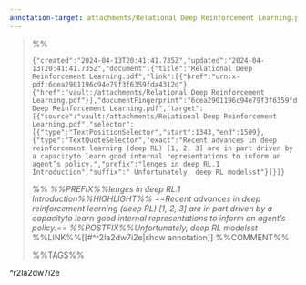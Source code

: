 ```yaml
---
annotation-target: attachments/Relational Deep Reinforcement Learning.pdf
---
```



>%%
>```annotation-json
>{"created":"2024-04-13T20:41:41.735Z","updated":"2024-04-13T20:41:41.735Z","document":{"title":"Relational Deep Reinforcement Learning.pdf","link":[{"href":"urn:x-pdf:6cea2901196c94e79f3f6359fda4312d"},{"href":"vault:/attachments/Relational Deep Reinforcement Learning.pdf"}],"documentFingerprint":"6cea2901196c94e79f3f6359fda4312d"},"uri":"vault:/attachments/Relational Deep Reinforcement Learning.pdf","target":[{"source":"vault:/attachments/Relational Deep Reinforcement Learning.pdf","selector":[{"type":"TextPositionSelector","start":1343,"end":1509},{"type":"TextQuoteSelector","exact":"Recent advances in deep reinforcement learning (deep RL) [1, 2, 3] are in part driven by a capacityto learn good internal representations to inform an agent’s policy.","prefix":"lenges in deep RL.1 Introduction","suffix":" Unfortunately, deep RL modelsst"}]}]}
>```
>%%
>*%%PREFIX%%lenges in deep RL.1 Introduction%%HIGHLIGHT%% ==Recent advances in deep reinforcement learning (deep RL) [1, 2, 3] are in part driven by a capacityto learn good internal representations to inform an agent’s policy.== %%POSTFIX%%Unfortunately, deep RL modelsst*
>%%LINK%%[[#^r2la2dw7i2e|show annotation]]
>%%COMMENT%%
>
>%%TAGS%%
>
^r2la2dw7i2e

